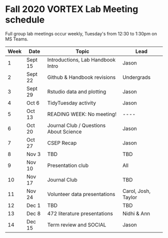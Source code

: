 # Fall 2020 VORTEX Lab Meeting schedule

Full group lab meetings occur weekly, Tuesday's from 12:30 to 1:30pm on MS Teams.

| Week | Date | Topic | Lead |
| ---- | ---- | ---- | ---- |
| 1 | Sept 15 | Introductions, Lab Handbook Intro | Jason |
| 2 | Sept 22 | Github & Handbook revisions | Undergrads |
| 3 | Sept 29 | Rstudio data and plotting | Jason |
| 4 | Oct 6 | TidyTuesday activity | Jason |
| 5 | Oct 13 | READING WEEK: No meeting! | ---- |
| 6 | Oct 20 | Journal Club / Questions About Science | Jason |
| 7 | Oct 27 | CSEP Recap | Jason |
| 8 | Nov 3 | TBD | TBD |
| 9 | Nov 10 | Presentation club | All |
| 10 | Nov 17 | Journal Club | TBD |
| 11 | Nov 24 | Volunteer data presentations | Carol, Josh, Taylor |
| 12 | Dec 1 | TBD | TBD |
| 13 | Dec 8 | 472 literature presentations | Nidhi & Ann |
| 14 | Dec 15 | Term review and SOCIAL | Jason |
